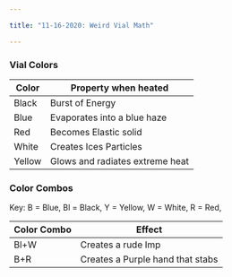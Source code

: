 ```yaml
---

title: "11-16-2020: Weird Vial Math"

---
```



### Vial Colors

| Color  | Property when heated            |
| ------ | ------------------------------- |
| Black  | Burst of Energy                 |
| Blue   | Evaporates into a blue haze     |
| Red    | Becomes Elastic solid           |
| White  | Creates Ices Particles          |
| Yellow | Glows and radiates extreme heat |

### Color Combos

Key: 
B = Blue, Bl = Black, Y = Yellow, W = White, R = Red, 

| Color Combo | Effect                           |
| ----------- | -------------------------------- |
| Bl+W        | Creates a rude Imp               |
| B+R         | Creates a Purple hand that stabs |